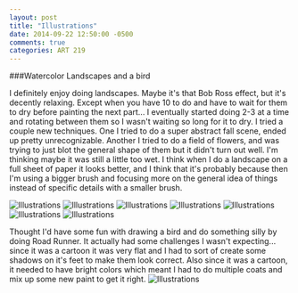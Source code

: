 ```yaml
---
layout: post
title: "Illustrations"
date: 2014-09-22 12:50:00 -0500
comments: true
categories: ART 219
---
```

###Watercolor Landscapes and a bird

I definitely enjoy doing landscapes.  Maybe it's that Bob Ross effect, but it's decently relaxing. Except when you have 10 to do and have to wait for them to dry before painting the next part... I eventually started doing 2-3 at a time and rotating between them so I wasn't waiting so long for it to dry. I tried a couple new techniques.  One I tried to do a super abstract fall scene, ended up pretty unrecognizable.  Another I tried to do a field of flowers, and was trying to just blot the general shape of them but it didn't turn out well.  I'm thinking maybe it was still a little too wet.  I think when I do a landscape on a full sheet of paper it looks better, and I think that it's probably because then I'm using a bigger brush and focusing more on the general idea of things instead of specific details with a smaller brush.

![Illustrations](/images/posts/illustration-landscape6.jpeg "Illustrations")
![Illustrations](/images/posts/illustration-landscape7.jpeg "Illustrations")
![Illustrations](/images/posts/illustration-landscape12.jpeg "Illustrations")
![Illustrations](/images/posts/illustration-landscape8.jpeg "Illustrations")
![Illustrations](/images/posts/illustration-landscape9.jpeg "Illustrations")
![Illustrations](/images/posts/illustration-landscape10.jpeg "Illustrations")
![Illustrations](/images/posts/illustration-landscape11.jpeg "Illustrations")

Thought I'd have some fun with drawing a bird and do something silly by doing Road Runner.  It actually had some challenges I wasn't expecting... since it was a cartoon it was very flat and I had to sort of create some shadows on it's feet to make them look correct.  Also since it was a cartoon, it needed to have bright colors which meant I had to do multiple coats and mix up some new paint to get it right.
![Illustrations](/images/posts/illustration-bird2.jpeg "Illustrations")